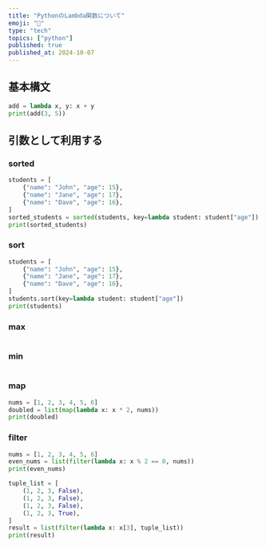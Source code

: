 ```yaml
---
title: "PythonのLambda関数について"
emoji: "🤖"
type: "tech"
topics: ["python"]
published: true
published_at: 2024-10-07
---
```


## 基本構文

```python
add = lambda x, y: x + y
print(add(3, 5))
```

## 引数として利用する

### sorted

```python
students = [
    {"name": "John", "age": 15},
    {"name": "Jane", "age": 17},
    {"name": "Dave", "age": 16},
]
sorted_students = sorted(students, key=lambda student: student["age"])
print(sorted_students)
```

### sort

```python
students = [
    {"name": "John", "age": 15},
    {"name": "Jane", "age": 17},
    {"name": "Dave", "age": 16},
]
students.sort(key=lambda student: student["age"])
print(students)
```

### max

```python
```

### min

```python
```

### map

```python
nums = [1, 2, 3, 4, 5, 6]
doubled = list(map(lambda x: x * 2, nums))
print(doubled)
```

### filter

```python
nums = [1, 2, 3, 4, 5, 6]
even_nums = list(filter(lambda x: x % 2 == 0, nums))
print(even_nums)
```

```python
tuple_list = [
    (1, 2, 3, False),
    (1, 2, 3, False),
    (1, 2, 3, False),
    (1, 2, 3, True),
]
result = list(filter(lambda x: x[3], tuple_list))
print(result)
```
